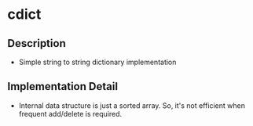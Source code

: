 # cdict 
## Description
+ Simple string to string dictionary implementation

## Implementation Detail
+ Internal data structure is just a sorted array. So, it's not efficient when frequent add/delete is required.